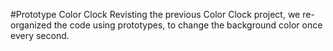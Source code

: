 #Prototype Color Clock
Revisting the previous Color Clock project, we re-organized the code using prototypes, to change the background color once every second.